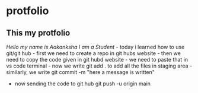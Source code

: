 # protfolio
<h2>This my protfolio</h2>
<i>Hello my name is Aakanksha I am a Student </i>
- today i learned how to use git/git hub
- first we need to create a repo in git hubs website
- then we need to copy the code given in git hubd website
- we need to paste that in vs code terminal
- now we write git add . to add all the files in staging area
- similarly, we write git commit -m "here a message is written"

- now sending the code to git hub
 git push -u origin main
